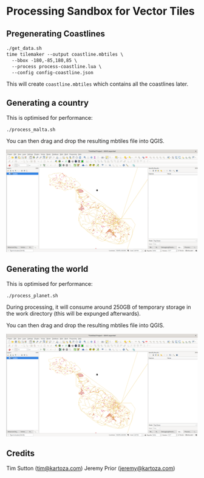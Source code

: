 # Processing Sandbox for Vector Tiles


## Pregenerating Coastlines

```
./get_data.sh
time tilemaker --output coastline.mbtiles \
  --bbox -180,-85,180,85 \
  --process process-coastline.lua \
  --config config-coastline.json
```

This will create ``coastline.mbtiles`` which contains all the coastlines later.


## Generating a country

This is optimised for performance:

```
./process_malta.sh
```

You can then drag and drop the resulting mbtiles file into QGIS.

![](img/malta.png)

## Generating the world

This is optimised for performance:

```
./process_planet.sh
```

During processing, it will consume around 250GB of temporary storage in the
work directory (this will be expunged afterwards).

You can then drag and drop the resulting mbtiles file into QGIS.

![](img/malta.png)


## Credits

Tim Sutton (tim@kartoza.com)
Jeremy Prior (jeremy@kartoza.com)
